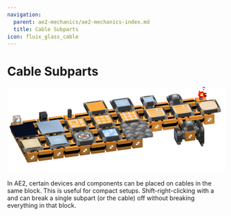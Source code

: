 ```yaml
---
navigation:
  parent: ae2-mechanics/ae2-mechanics-index.md
  title: Cable Subparts
icon: fluix_glass_cable
---
```

# Cable Subparts

![Some Subparts](../assets/assemblies/subparts_demonstration.png)

In AE2, certain devices and components can be placed on cables in the same block. This is useful for compact setups.
Shift-right-clicking with a <ItemLink id="certus_quartz_wrench"/> and <ItemLink id="network_tool"/> can break a single
subpart (or the cable) off without breaking everything in that block.